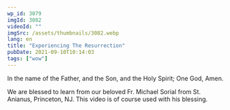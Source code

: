 ```yaml
---
wp_id: 3079
imgId: 3082
videoId: ""
imgSrc: /assets/thumbnails/3082.webp
lang: en
title: "Experiencing The Resurrection"
pubDate: 2021-09-10T10:14:03
tags: ["wow"]
---
```


<p>In the name of the Father, and the Son, and the Holy Spirit; One God, Amen.</p>
<p>We are blessed to learn from our beloved Fr. Michael Sorial from St. Anianus, Princeton, NJ. This video is of course used with his blessing.</p>
<p>&nbsp;</p>
